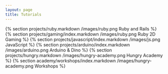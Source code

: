 ```yaml
---
layout: page
title: Tutorials
---
```


{% section projects/ruby.markdown /images/ruby.png Ruby and Rails %}
{% section projects/gaming/index.markdown /images/ruby.png Ruby 2D Gaming %}
{% section projects/javascript/index.markdown /images/js.png JavaScript %}
{% section projects/arduino/index.markdown /images/arduino.png Arduino & Dino %}
{% section projects/hungry.markdown /images/hungry-academy.png Hungry Academy %}
{% section academy/workshops/index.markdown /images/hungry-academy.png Workshops %}
